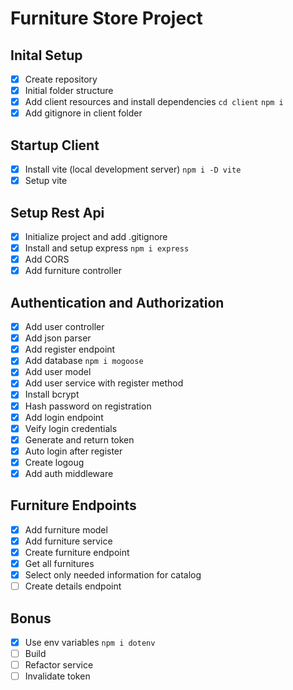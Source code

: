 # Furniture Store Project

## Inital Setup
- [x] Create repository
- [x] Initial folder structure
- [x] Add client resources and install dependencies `cd client` `npm i`
- [x] Add gitignore in client folder

## Startup Client
- [x] Install vite (local development server) `npm i -D vite`
- [x] Setup vite

## Setup Rest Api
- [x] Initialize project and add .gitignore
- [x] Install and setup express `npm i express`
- [x] Add CORS
- [x] Add furniture controller

## Authentication and Authorization
- [x] Add user controller
- [x] Add json parser
- [x] Add register endpoint
- [x] Add database `npm i mogoose`
- [x] Add user model
- [x] Add user service with register method
- [x] Install bcrypt
- [x] Hash password on registration
- [x] Add login endpoint
- [x] Veify login credentials
- [x] Generate and return token
- [x] Auto login after register
- [x] Create logoug
- [x] Add auth middleware

## Furniture Endpoints
- [x] Add furniture model
- [x] Add furniture service
- [x] Create furniture endpoint
- [x] Get all furnitures
- [x] Select only needed information for catalog
- [ ] Create details endpoint

## Bonus
- [x] Use env variables `npm i dotenv`
- [ ] Build
- [ ] Refactor service
- [ ] Invalidate token